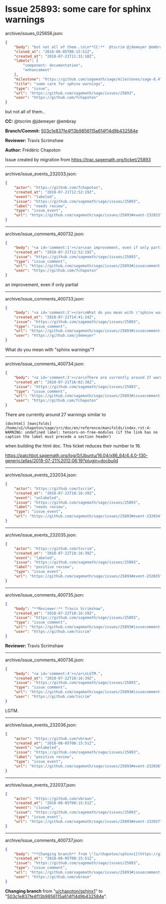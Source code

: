 # Issue 25893: some care for sphinx warnings

archive/issues_025656.json:
```json
{
    "body": "but not all of them..\n\n**CC:**  @tscrim @jdemeyer @embray\n\n**Branch/Commit:** [503c1e837fe4f13b9856115a614f14d9b432584e](https://github.com/sagemath/sagetrac-mirror/commit/503c1e837fe4f13b9856115a614f14d9b432584e)\n\n**Reviewer:** Travis Scrimshaw\n\n**Author:** Fr\u00e9d\u00e9ric Chapoton\n\nIssue created by migration from https://trac.sagemath.org/ticket/25893\n\n",
    "closed_at": "2018-08-05T08:15:51Z",
    "created_at": "2018-07-21T11:31:10Z",
    "labels": [
        "component: documentation",
        "enhancement"
    ],
    "milestone": "https://github.com/sagemath/sage/milestones/sage-8.4",
    "title": "some care for sphinx warnings",
    "type": "issue",
    "url": "https://github.com/sagemath/sage/issues/25893",
    "user": "https://github.com/fchapoton"
}
```
but not all of them..

**CC:**  @tscrim @jdemeyer @embray

**Branch/Commit:** [503c1e837fe4f13b9856115a614f14d9b432584e](https://github.com/sagemath/sagetrac-mirror/commit/503c1e837fe4f13b9856115a614f14d9b432584e)

**Reviewer:** Travis Scrimshaw

**Author:** Frédéric Chapoton

Issue created by migration from https://trac.sagemath.org/ticket/25893





---

archive/issue_events_232033.json:
```json
{
    "actor": "https://github.com/fchapoton",
    "created_at": "2018-07-21T12:52:19Z",
    "event": "labeled",
    "issue": "https://github.com/sagemath/sage/issues/25893",
    "label": "needs review",
    "type": "issue_event",
    "url": "https://github.com/sagemath/sage/issues/25893#event-232033"
}
```



---

archive/issue_comments_400732.json:
```json
{
    "body": "<a id='comment:1'></a>\nan improvement, even if only partial",
    "created_at": "2018-07-21T12:52:19Z",
    "issue": "https://github.com/sagemath/sage/issues/25893",
    "type": "issue_comment",
    "url": "https://github.com/sagemath/sage/issues/25893#issuecomment-400732",
    "user": "https://github.com/fchapoton"
}
```

<a id='comment:1'></a>
an improvement, even if only partial



---

archive/issue_comments_400733.json:
```json
{
    "body": "<a id='comment:2'></a>\nWhat do you mean with \"sphinx warnings\"?",
    "created_at": "2018-07-21T14:41:24Z",
    "issue": "https://github.com/sagemath/sage/issues/25893",
    "type": "issue_comment",
    "url": "https://github.com/sagemath/sage/issues/25893#issuecomment-400733",
    "user": "https://github.com/jdemeyer"
}
```

<a id='comment:2'></a>
What do you mean with "sphinx warnings"?



---

archive/issue_comments_400734.json:
```json
{
    "body": "<a id='comment:3'></a>\nThere are currently around 27 warnings similar to\n\n```\n[dochtml] [manifolds] /home/u1/chapoton/sage/src/doc/en/reference/manifolds/index.rst:4: WARNING: undefined label: tensors-on-free-modules (if the link has no caption the label must precede a section header)\n```\nwhen building the html doc. This ticket reduces their number to 16.\n\nhttps://patchbot.sagemath.org/log/0/Ubuntu/16.04/x86_64/4.4.0-130-generic/atlas/2018-07-21%2012:06:19?plugin=docbuild",
    "created_at": "2018-07-21T16:02:38Z",
    "issue": "https://github.com/sagemath/sage/issues/25893",
    "type": "issue_comment",
    "url": "https://github.com/sagemath/sage/issues/25893#issuecomment-400734",
    "user": "https://github.com/fchapoton"
}
```

<a id='comment:3'></a>
There are currently around 27 warnings similar to

```
[dochtml] [manifolds] /home/u1/chapoton/sage/src/doc/en/reference/manifolds/index.rst:4: WARNING: undefined label: tensors-on-free-modules (if the link has no caption the label must precede a section header)
```
when building the html doc. This ticket reduces their number to 16.

https://patchbot.sagemath.org/log/0/Ubuntu/16.04/x86_64/4.4.0-130-generic/atlas/2018-07-21%2012:06:19?plugin=docbuild



---

archive/issue_events_232034.json:
```json
{
    "actor": "https://github.com/tscrim",
    "created_at": "2018-07-22T18:16:39Z",
    "event": "unlabeled",
    "issue": "https://github.com/sagemath/sage/issues/25893",
    "label": "needs review",
    "type": "issue_event",
    "url": "https://github.com/sagemath/sage/issues/25893#event-232034"
}
```



---

archive/issue_events_232035.json:
```json
{
    "actor": "https://github.com/tscrim",
    "created_at": "2018-07-22T18:16:39Z",
    "event": "labeled",
    "issue": "https://github.com/sagemath/sage/issues/25893",
    "label": "positive review",
    "type": "issue_event",
    "url": "https://github.com/sagemath/sage/issues/25893#event-232035"
}
```



---

archive/issue_comments_400735.json:
```json
{
    "body": "**Reviewer:** Travis Scrimshaw",
    "created_at": "2018-07-22T18:16:39Z",
    "issue": "https://github.com/sagemath/sage/issues/25893",
    "type": "issue_comment",
    "url": "https://github.com/sagemath/sage/issues/25893#issuecomment-400735",
    "user": "https://github.com/tscrim"
}
```

**Reviewer:** Travis Scrimshaw



---

archive/issue_comments_400736.json:
```json
{
    "body": "<a id='comment:4'></a>\nLGTM.",
    "created_at": "2018-07-22T18:16:39Z",
    "issue": "https://github.com/sagemath/sage/issues/25893",
    "type": "issue_comment",
    "url": "https://github.com/sagemath/sage/issues/25893#issuecomment-400736",
    "user": "https://github.com/tscrim"
}
```

<a id='comment:4'></a>
LGTM.



---

archive/issue_events_232036.json:
```json
{
    "actor": "https://github.com/vbraun",
    "created_at": "2018-08-05T08:15:51Z",
    "event": "unlabeled",
    "issue": "https://github.com/sagemath/sage/issues/25893",
    "label": "positive review",
    "type": "issue_event",
    "url": "https://github.com/sagemath/sage/issues/25893#event-232036"
}
```



---

archive/issue_events_232037.json:
```json
{
    "actor": "https://github.com/vbraun",
    "created_at": "2018-08-05T08:15:51Z",
    "event": "closed",
    "issue": "https://github.com/sagemath/sage/issues/25893",
    "type": "issue_event",
    "url": "https://github.com/sagemath/sage/issues/25893#event-232037"
}
```



---

archive/issue_comments_400737.json:
```json
{
    "body": "**Changing branch** from \"[u/chapoton/sphinx1](https://github.com/sagemath/sagetrac-mirror/tree/u/chapoton/sphinx1)\" to \"[503c1e837fe4f13b9856115a614f14d9b432584e](https://github.com/sagemath/sagetrac-mirror/commit/503c1e837fe4f13b9856115a614f14d9b432584e)\".",
    "created_at": "2018-08-05T08:15:51Z",
    "issue": "https://github.com/sagemath/sage/issues/25893",
    "type": "issue_comment",
    "url": "https://github.com/sagemath/sage/issues/25893#issuecomment-400737",
    "user": "https://github.com/vbraun"
}
```

**Changing branch** from "[u/chapoton/sphinx1](https://github.com/sagemath/sagetrac-mirror/tree/u/chapoton/sphinx1)" to "[503c1e837fe4f13b9856115a614f14d9b432584e](https://github.com/sagemath/sagetrac-mirror/commit/503c1e837fe4f13b9856115a614f14d9b432584e)".
